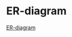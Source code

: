 # ER-diagram

[ER-diagram](https://github.com/fkirkholt/urd-backend/assets/973839/a24366cf-89f2-4f4d-8759-f6260af61a33)
